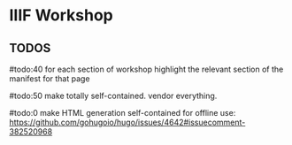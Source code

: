 # IIIF Workshop

## TODOS

#todo:40 for each section of workshop highlight the relevant section of the manifest for that page

#todo:50 make totally self-contained. vendor everything.

#todo:0 make HTML generation self-contained for offline use: https://github.com/gohugoio/hugo/issues/4642#issuecomment-382520968
